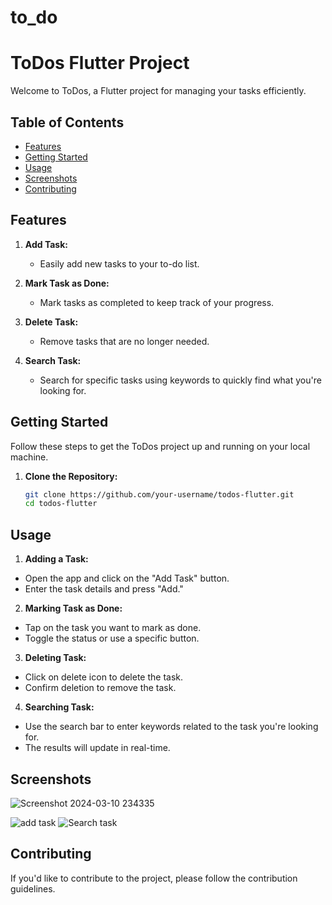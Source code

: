 # to_do

# ToDos Flutter Project

Welcome to ToDos, a Flutter project for managing your tasks efficiently.

## Table of Contents
- [Features](#features)
- [Getting Started](#getting-started)
- [Usage](#usage)
- [Screenshots](#screenshots)
- [Contributing](#contributing)

## Features

1. **Add Task:**
   - Easily add new tasks to your to-do list.

2. **Mark Task as Done:**
   - Mark tasks as completed to keep track of your progress.

3. **Delete Task:**
   - Remove tasks that are no longer needed.

4. **Search Task:**
   - Search for specific tasks using keywords to quickly find what you're looking for.

## Getting Started

Follow these steps to get the ToDos project up and running on your local machine.

1. **Clone the Repository:**
   ```bash
   git clone https://github.com/your-username/todos-flutter.git
   cd todos-flutter

## Usage

1. **Adding a Task:**
  - Open the app and click on the "Add Task" button.
  - Enter the task details and press "Add."

2. **Marking Task as Done:**
  - Tap on the task you want to mark as done.
  - Toggle the status or use a specific button.

3. **Deleting Task:**
  - Click on delete icon to delete the task.
  - Confirm deletion to remove the task.

4. **Searching Task:**
  - Use the search bar to enter keywords related to the task you're looking for.
  - The results will update in real-time.

## Screenshots
![Screenshot 2024-03-10 234335](https://github.com/shivamkumar05/to_do/assets/114653141/878127fb-7feb-470d-8905-1e992fe15801)

![add task](https://github.com/shivamkumar05/to_do/assets/114653141/d3607903-0310-4578-a159-23b0e379117b)
![Search task](https://github.com/shivamkumar05/to_do/assets/114653141/6406a60a-24b2-40de-b0cb-be13c52b25ee)


## Contributing
If you'd like to contribute to the project, please follow the contribution guidelines.
